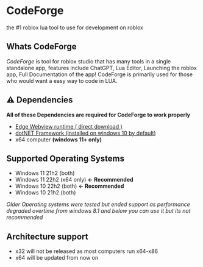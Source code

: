 # CodeForge
the #1 roblox lua tool to use for development on roblox

## Whats CodeForge

*CodeForge* is tool for roblox studio that has many tools in a single standalone app, features include ChatGPT, Lua Editor, Launching the roblox app, Full Documentation of the app!
CodeForge is primarily used for those who would want a easy way to code in LUA.

## ⚠️ Dependencies 

**All of these Dependencies are required for CodeForge to work properly**

- [Edge Webview runtime ( direct download )](https://msedge.sf.dl.delivery.mp.microsoft.com/filestreamingservice/files/c37ab6cc-86af-417e-a4d5-f9bfa9815bd6/MicrosoftEdgeWebView2RuntimeInstallerX86.exe)
- [dotNET Framework (installed on windows 10 by default)](https://dotnet.microsoft.com/en-us/download/dotnet-framework/thank-you/net472-web-installer)
- x64 computer **(windows 11+ only)**

## Supported Operating Systems

- Windows 11 21h2 (both)
- Windows 11 22h2 (x64 only) **<- Recommended**
- Windows 10 22h2 (both) **<- Recommended**
- Windows 10 21h2 (both)

*Older Operating systems were tested but ended support as performance degraded overtime from windows 8.1 and below you can use it but its not recommended*

## Architecture support

- x32 will not be released as most computers run x64-x86
- x64 will be updated from now on
